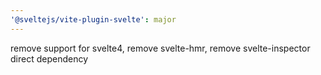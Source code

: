 ```yaml
---
'@sveltejs/vite-plugin-svelte': major
---
```


remove support for svelte4, remove svelte-hmr, remove svelte-inspector direct dependency
